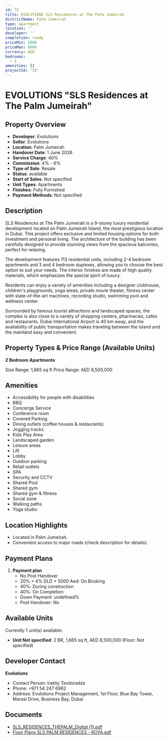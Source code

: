 ```yaml
---
id: 72
title: EVOLUTIONS SLS Residences at The Palm Jumeirah
districtName: Palm Jumeirah
type: apartment
location: ''
developer: ''
completion: ready
priceMin: 5000
priceMax: 6000
currency: AED
bedrooms:
  - 1
amenities: []
projectId: '72'
---
```


# EVOLUTIONS "SLS Residences at The Palm Jumeirah"

## Property Overview
- **Developer**: Evolutions
- **Seller**: Evolutions
- **Location**: Palm Jumeirah
- **Handover Date**: 1 June 2026
- **Service Charge**: 40%
- **Commission**: 4% - 6%
- **Type of Sale**: Resale
- **Status**: available
- **Start of Sales**: Not specified
- **Unit Types**: Apartments
- **Finishes**: Fully Furnished
- **Payment Methods**: Not specified

## Description
SLS Residences at The Palm Jumeirah is a 9-storey luxury residential development located on Palm Jumeirah Island, the most prestigious location in Dubai. This project offers exclusive and limited housing options for both investment and personal living. The architecture of the building has been carefully designed to provide stunning views from the spacious balconies, perfect for relaxing.

The development features 113 residential units, including 2-4 bedroom apartments and 3 and 4 bedroom duplexes, allowing you to choose the best option to suit your needs. The interior finishes are made of high quality materials, which emphasizes the special spirit of luxury.

Residents can enjoy a variety of amenities including a designer clubhouse, children's playgrounds, yoga areas, private movie theater, fitness center with state-of-the-art machines, recording studio, swimming pool and wellness center.

Surrounded by famous tourist attractions and landscaped spaces, the complex is also close to a variety of shopping centers, pharmacies, cafes and restaurants. Dubai International Airport is 40 km away, and the availability of public transportation makes traveling between the island and the mainland easy and convenient.

## Property Types & Price Range (Available Units)
**2 Bedroom Apartments**

Size Range: 1,665 sq ft
Price Range: AED 8,500,000

## Amenities
- Accessibility for people with disabilities
- BBQ
- Concierge Service
- Conference room
- Covered Parking
- Dining outlets  (coffee houses & restaurants)
- Jogging tracks
- Kids Play Area
- Landscaped garden
- Leisure areas
- Lift
- Lobby
- Outdoor parking
- Retail outlets
- SPA
- Security and CCTV
- Shared Pool
- Shared gym
- Shared gym & fitness
- Social zone
- Walking paths
- Yoga studio

## Location Highlights
- Located in Palm Jumeirah.
- Convenient access to major roads (check description for details).

## Payment Plans
1. **Payment plan**
   - No Post Handover
   - 20% + 4% DLD + 5000 Aed: On Booking
   - 40%: During construction
   - 40%: On Completion
   - Down Payment: undefined%
   - Post Handover: No

## Available Units
Currently 1 unit(s) available:
- **Unit Not specified**: 2 BR, 1,665 sq ft, AED 8,500,000 (Floor: Not specified)

## Developer Contact
**Evolutions**
- Contact Person: Irakliy Tevdoradze
- Phone: +971 54 247 6962
- Address: Evolutions Project Management, 1st Floor, Blue Bay Tower, Marasi Drive, Business Bay, Dubai

## Documents
- [SLS_RESIDENCES_THEPALM_Digital (1).pdf](https://cdn.geniemap.net/2023/09/06/uWVdI1AK0dxDpl5556U3gHzLEVHMv6FtloXHEd8P.pdf)
- [Floor Plans SLS PALM RESIDENCES - ROYA.pdf](https://cdn.geniemap.net/2023/09/06/xj3PDGk15p20K40vBqcdgOJphZmUNHeGnVxsGM5j.pdf)
